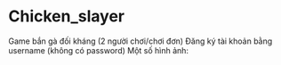 # Chicken_slayer
Game bắn gà đối kháng (2 người chơi/chơi đơn)
Đăng ký tài khoản bằng username (không có password)
Một số hình ảnh:
